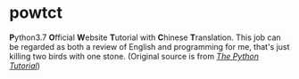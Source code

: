 # powtct
 **P**ython3.7 **O**fficial **W**ebsite **T**utorial with **C**hinese **T**ranslation. This job can be regarded as both a review of English and programming for me, that's just killing two birds with one stone. (Original source is from *[The Python Tutorial](https://docs.python.org/3.7/tutorial/)*)
